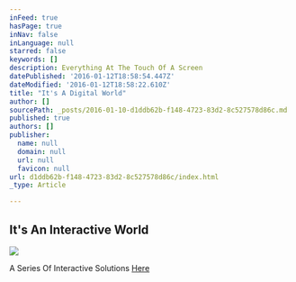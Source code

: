```yaml
---
inFeed: true
hasPage: true
inNav: false
inLanguage: null
starred: false
keywords: []
description: Everything At The Touch Of A Screen
datePublished: '2016-01-12T18:58:54.447Z'
dateModified: '2016-01-12T18:58:22.610Z'
title: "It's A Digital World"
author: []
sourcePath: _posts/2016-01-10-d1ddb62b-f148-4723-83d2-8c527578d86c.md
published: true
authors: []
publisher:
  name: null
  domain: null
  url: null
  favicon: null
url: d1ddb62b-f148-4723-83d2-8c527578d86c/index.html
_type: Article

---
```

## It's An Interactive World
![](https://the-grid-user-content.s3-us-west-2.amazonaws.com/f261a86f-1765-4df7-96c1-70230c5ffe13.jpg)

A Series Of Interactive Solutions [Here][0]

[0]: https://grouppartners.wistia.com/medias/s7rg2ia8xy